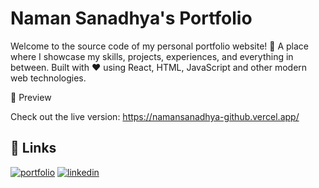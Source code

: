 # Naman Sanadhya's Portfolio

Welcome to the source code of my personal portfolio website! 🚀
A place where I showcase my skills, projects, experiences, and everything in between. Built with ❤️ using React, HTML, JavaScript and other modern web technologies.

📸 Preview

Check out the live version: https://namansanadhya-github.vercel.app/


## 🔗 Links
[![portfolio](https://img.shields.io/badge/my_portfolio-000?style=for-the-badge&logo=ko-fi&logoColor=white)](https://namansanadhya-github.vercel.app/)
[![linkedin](https://img.shields.io/badge/linkedin-0A66C2?style=for-the-badge&logo=linkedin&logoColor=white)](https://www.linkedin.com/in/namansanadhya/)
